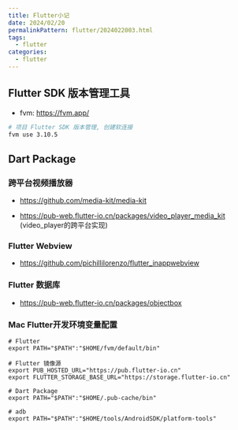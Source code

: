 ```yaml
---
title: Flutter小记
date: 2024/02/20
permalinkPattern: flutter/2024022003.html
tags:
  - flutter
categories:
  - flutter
---
```


## Flutter SDK 版本管理工具

- fvm: https://fvm.app/

```bash
# 项目 Flutter SDK 版本管理, 创建软连接
fvm use 3.10.5
```



## Dart Package

### 跨平台视频播放器

- https://github.com/media-kit/media-kit

- https://pub-web.flutter-io.cn/packages/video_player_media_kit (video_player的跨平台实现)

### Flutter Webview

- https://github.com/pichillilorenzo/flutter_inappwebview

### Flutter 数据库

- https://pub-web.flutter-io.cn/packages/objectbox



### Mac Flutter开发环境变量配置

```shell
# Flutter
export PATH="$PATH":"$HOME/fvm/default/bin"

# Flutter 镜像源
export PUB_HOSTED_URL="https://pub.flutter-io.cn"
export FLUTTER_STORAGE_BASE_URL="https://storage.flutter-io.cn"

# Dart Package
export PATH="$PATH":"$HOME/.pub-cache/bin"

# adb
export PATH="$PATH":"$HOME/tools/AndroidSDK/platform-tools"
```











